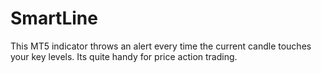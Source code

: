 # SmartLine
This MT5 indicator throws an alert every time the current candle touches your key levels. Its quite handy for price action trading.

